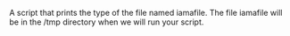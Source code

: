 A script that prints the type of the file named iamafile. The file iamafile will be in the /tmp directory when we will run your script.
